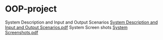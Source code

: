 # OOP-project


System Description and Input and Output Scenarios
[System Description and Input and Output Scenarios.pdf](https://github.com/ELDA7EE7/OOP-project-2.0/files/13745377/System.Description.and.Input.and.Output.Scenarios.pdf)
System Screen shots 
[System Screenshots.pdf](https://github.com/ELDA7EE7/OOP-project-2.0/files/13745453/System.Screenshots.pdf)
